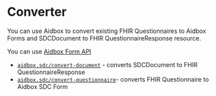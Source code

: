 # Converter

You can use Aidbox to convert existing FHIR Questionnaires to Aidbox Forms and SDCDocument to FHIR QuestionnaireResponse resource.

You can use [Aidbox Form API](../../reference/aidbox-forms/api-reference.md)

* [`aidbox.sdc/convert-document`](converter.md#aidbox.sdc-convert-document) - converts SDCDocument to FHIR QuestionnaireResponse
* [`aidbox.sdc/convert-questionnaire`](converter.md#aidbox.sdc-convert-questionnaire)- converts FHIR Questionnaire to Aidbox SDC Form&#x20;
